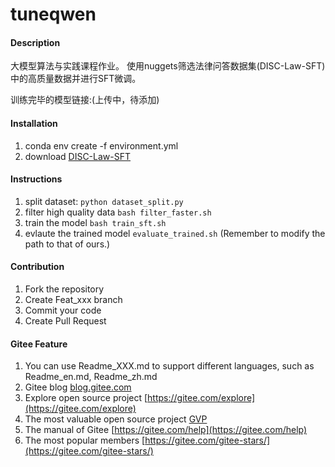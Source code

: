 # tuneqwen

#### Description
大模型算法与实践课程作业。
使用nuggets筛选法律问答数据集(DISC-Law-SFT)中的高质量数据并进行SFT微调。

训练完毕的模型链接:(上传中，待添加)

#### Installation

1.  conda env create -f environment.yml
2.  download [DISC-Law-SFT](https://huggingface.co/datasets/ShengbinYue/DISC-Law-SFT)

#### Instructions

1.  split dataset: `python dataset_split.py`
2.  filter high quality data `bash filter_faster.sh`
3.  train the model `bash train_sft.sh`
4.  evlaute the trained model `evaluate_trained.sh`
(Remember to modify the path to that of ours.)

#### Contribution

1.  Fork the repository
2.  Create Feat_xxx branch
3.  Commit your code
4.  Create Pull Request


#### Gitee Feature

1.  You can use Readme\_XXX.md to support different languages, such as Readme\_en.md, Readme\_zh.md
2.  Gitee blog [blog.gitee.com](https://blog.gitee.com)
3.  Explore open source project [https://gitee.com/explore](https://gitee.com/explore)
4.  The most valuable open source project [GVP](https://gitee.com/gvp)
5.  The manual of Gitee [https://gitee.com/help](https://gitee.com/help)
6.  The most popular members  [https://gitee.com/gitee-stars/](https://gitee.com/gitee-stars/)

